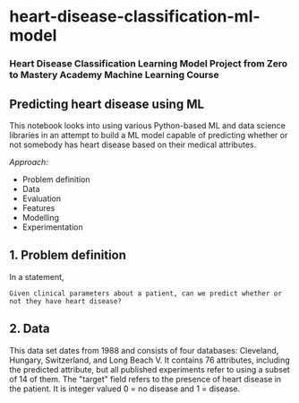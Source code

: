 # heart-disease-classification-ml-model
### Heart Disease Classification Learning Model Project from Zero to Mastery Academy Machine Learning Course
## Predicting heart disease using ML
This notebook looks into using various Python-based ML and data science libraries in an attempt to build a ML model capable of predicting whether or not somebody has heart disease based on their medical attributes.

*Approach:*

* Problem definition
* Data
* Evaluation
* Features
* Modelling
* Experimentation


## 1. Problem definition
In a statement,

`Given clinical parameters about a patient, can we predict whether or not they have heart disease?`

## 2. Data
This data set dates from 1988 and consists of four databases: Cleveland, Hungary, Switzerland, and Long Beach V. It contains 76 attributes, including the predicted attribute, but all published experiments refer to using a subset of 14 of them. The "target" field refers to the presence of heart disease in the patient. It is integer valued 0 = no disease and 1 = disease.
